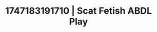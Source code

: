 ---
categories:
- Face sitting
- Mormon missionary
- Erotic oil massage
- Real couple content
- Caressing curves
image: /assets/images/1747183191710.jpg
layout: post
seo:
  description: Featured content with artistic Scat Fetish, ABDL Play. HD images available.
  keywords: Scat Fetish, ABDL Play
  og_image: /assets/images/1747183191710.jpg
  schema_type: VisualArtwork
tags:
- '#1747183191710'
- ABDL Play
- Scat Fetish
title: 1747183191710 | Scat Fetish ABDL Play
---